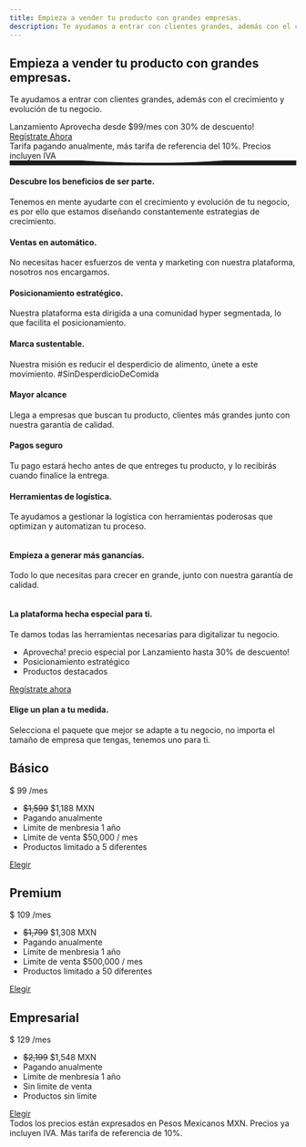 ```yaml
---
title: Empieza a vender tu producto con grandes empresas.
description: Te ayudamos a entrar con clientes grandes, además con el crecimiento y evolución de tu negocio.
---
```

<!-- Hero Start -->
<section class="bg-half-170 d-table w-100" id="home">
    <div class="container">
        <div class="row align-items-center">
            <div class="col-lg-6 col-md-7">
                <div class="title-heading mt-4">
                    <h1 class="heading mb-3">Empieza a vender tu <span class="text-primary">producto</span> con grandes empresas.</h1>
                    <p class="para-desc text-muted">Te ayudamos a entrar con clientes grandes, además con el crecimiento y evolución de tu negocio.</p>
                    <div class="alert alert-light alert-pills shadow" role="alert">
                        <span class="badge badge-pill badge-danger mr-1">Lanzamiento</span>
                        <span class="content"> Aprovecha desde  <span class="text-primary">$99/mes</span> con 30% de descuento!</span>
                    </div>
                    <div class="mt-4">
                        <a href="https://flopp.me/merchantsignup?from=LPP&to=SUP" target="_blank" class="btn btn-primary mt-2 mr-2">Regístrate Ahora <i class="uil uil-arrow-right"></i></a>
                    </div>
                    <span class="text-muted">Tarifa pagando anualmente, más tarifa de referencia del 10%. Precios incluyen IVA</span>
                </div>
            </div><!--end col-->
            <div class="col-lg-6 col-md-5 mt-4 pt-2 mt-sm-0 pt-sm-0">
                <div class="text-md-right text-center">
                    <img src="/images/store/papa-blanca-1.jpg" class="img-fluid" alt="">
                </div>
            </div>
        </div><!--end row-->
    </div><!--end container-->
</section><!--end section-->
<!-- Hero End -->

<!-- Shape Start -->
<div class="position-relative">
    <div class="shape overflow-hidden text-light">
        <svg viewBox="0 0 2880 48" fill="none" xmlns="http://www.w3.org/2000/svg">
            <path d="M0 48H1437.5H2880V0H2160C1442.5 52 720 0 720 0H0V48Z" fill="currentColor"></path>
        </svg>
    </div>
</div>
<!--Shape End-->

<!-- Features Start -->
<section class="section bg-light">
    <div class="container">
        <div class="row justify-content-center">
            <div class="col-12 text-center">
                <div class="section-title mb-4 pb-2">
                    <h4 class="title mb-4">Descubre los beneficios de ser parte.</h4>
                    <p class="text-muted para-desc mb-0 mx-auto">Tenemos en mente ayudarte con el crecimiento y evolución de tu negocio, es por ello que estamos <span class="text-primary font-weight-bold">diseñando</span> constantemente estrategias de crecimiento.</p>
                </div>
            </div><!--end col-->
        </div><!--end row-->
        <div class="row justify-content-center align-items-center">
            <div class="col-lg-8 col-md-8">
                <div mt-4 pt-2 class="row">
                    <div class="col-md-6 col-12">
                        <div class="media features pt-4 pb-4">
                            <div class="icon text-center rounded-circle text-primary mr-3 mt-2">
                                <i class="uil h2 uil-store"></i>
                            </div>
                            <div class="media-body">
                                <h4 class="title">Ventas en automático.</h4>
                                <p class="text-muted para mb-0">No necesitas hacer esfuerzos de venta y marketing con nuestra plataforma, nosotros nos encargamos.</p>
                            </div>
                        </div>
                    </div><!--end col-->
                    <div class="col-md-6 col-12">
                        <div class="media features pt-4 pb-4">
                            <div class="icon text-center rounded-circle text-primary mr-3 mt-2">
                                <i class="uil h2 uil-crosshair"></i>
                            </div>
                            <div class="media-body">
                                <h4 class="title">Posicionamiento estratégico.</h4>
                                <p class="text-muted para mb-0">Nuestra plataforma esta dirigida a una comunidad hyper segmentada, lo que facilita el posicionamiento.</p>
                            </div>
                        </div>
                    </div><!--end col-->
                    <div class="col-md-6 col-12">
                        <div class="media features pt-4 pb-4">
                            <div class="icon text-center rounded-circle text-primary mr-3 mt-2">
                                <i class="uil h2 uil-trees"></i>
                            </div>
                            <div class="media-body">
                                <h4 class="title">Marca sustentable.</h4>
                                <p class="text-muted para mb-0">Nuestra misión es reducir el desperdicio de alimento, únete a este movimiento. <span class="text-primary font-weight-bold">#SinDesperdicioDeComida</span></p>
                            </div>
                        </div>
                    </div><!--end col-->
                    <div class="col-md-6 col-12">
                        <div class="media features pt-4 pb-4">
                            <div class="icon text-center rounded-circle text-primary mr-3 mt-2">
                                <i class="uil h2 uil-chart-line"></i>
                            </div>
                            <div class="media-body">
                                <h4 class="title">Mayor alcance</h4>
                                <p class="text-muted para mb-0">Llega a empresas que buscan tu producto, clientes más grandes junto con nuestra garantía de calidad.</p>
                            </div>
                        </div>
                    </div><!--end col-->
                    <div class="col-md-6 col-12">
                        <div class="media features pt-4 pb-4">
                            <div class="icon text-center rounded-circle text-primary mr-3 mt-2">
                                <i class="uil h2 uil-shield-check"></i>
                            </div>
                            <div class="media-body">
                                <h4 class="title">Pagos seguro</h4>
                                <p class="text-muted para mb-0">Tu pago estará hecho antes de que entreges tu producto, y lo recibirás cuando finalice la entrega.</p>
                            </div>
                        </div>
                    </div><!--end col-->
                    <div class="col-md-6 col-12">
                        <div class="media features pt-4 pb-4">
                            <div class="icon text-center rounded-circle text-primary mr-3 mt-2">
                                <i class="uil h2 uil-truck"></i>
                            </div>
                            <div class="media-body">
                                <h4 class="title">Herramientas de logística.</h4>
                                <p class="text-muted para mb-0">Te ayudamos a gestionar la logística con herramientas poderosas que optimizan y automatizan tu proceso.</p>
                            </div>
                        </div>
                    </div><!--end col-->
                </div><!--end row-->
            </div><!--end col-->
            <div class="col-lg-4 col-md-4 col-12 mt-4 pt-2 text-center text-md-right">
                <img src="/images/concept/carga.png" class="img-fluid" alt="">
            </div><!--end col-->
        </div><!--end row-->
    </div><!--end container-->
</section><!--end section-->
<!-- Feature End -->

<!-- Showcase Start -->
<section class="section pt-0 bg-light">
    <div class="container">
        <div class="row justify-content-center">
            <div class="col-12 text-center">
                <div class="section-title mb-4 pb-2">
                    <h4 class="title mb-4">Empieza a generar más ganancías.</h4>
                    <p class="text-muted para-desc mb-0 mx-auto">Todo lo que necesitas para crecer en <span class="text-primary font-weight-bold">grande</span>, junto con nuestra garantía de calidad.</p>
                </div>
            </div><!--end col-->
        </div><!--end row-->
        <div class="row align-items-center">
            <div class="col-lg-5 col-md-6 mt-4 pt-2">
                <img src="/images/concept/recibo.png" class="img-fluid mx-auto d-block" alt="">
            </div><!--end col-->
            <div class="col-lg-7 col-md-6 mt-4 pt-2">
                <div class="section-title ml-lg-5">
                    <h4 class="title mb-4">La plataforma hecha <span class="text-primary">especial</span> para ti.</h4>
                    <p class="text-muted">Te damos todas las herramientas necesarias para digitalizar tu negocio.</p>
                    <ul class="list-unstyled text-muted">
                        <li class="mb-0"><span class="text-success h5 mr-2"><i class="uil uil-check-circle"></i></span>Aprovecha! precio especial por <span class="badge badge-pill badge-danger"> Lanzamiento</span> hasta <span class="text-primary font-weight-bold">30%</span> de descuento! </li>
                        <li class="mb-0"><span class="text-success h5 mr-2"><i class="uil uil-check-circle"></i></span>Posicionamiento estratégico</li>
                        <li class="mb-0"><span class="text-success h5 mr-2"><i class="uil uil-check-circle"></i></span>Productos destacados</li>
                    </ul>
                    <a href="https://flopp.me/merchantsignup?from=LPP&to=SUP" target="_blank" class="mt-3 h6 text-primary">Regístrate ahora <i class="mdi mdi-chevron-right"></i></a>
                </div>
            </div><!--end col-->
        </div><!--end row-->
    </div><!--end container-->
</section><!--end section-->
<!-- Showcase End -->

<!-- Price Start -->
<section class="section">
    <div class="container">
        <div class="row justify-content-center">
            <div class="col-12 text-center">
                <div class="section-title mb-4 pb-2">
                    <h4 class="title mb-4">Elige un plan a tu medida.</h4>
                    <p class="text-muted para-desc mb-0 mx-auto">Selecciona el paquete que mejor se adapte a tu negocio, no importa el tamaño de empresa que tengas, tenemos uno para ti.</p>
                </div>
            </div><!--end col-->
        </div><!--end row-->
        <div class="row align-items-center">
            <div class="col-md-4 col-12 mt-4 pt-2">
                <div class="card pricing-rates bg-light py-5 border-0 rounded text-center">
                    <div class="card-body">
                        <h2 class="title text-uppercase mb-4">Básico</h2>
                        <div class="d-flex justify-content-center mb-4">
                            <span class="h4 mb-0 mt-2">$</span>
                            <span class="price h1 mb-0">99</span>
                            <span class="h4 align-self-end mb-1">/mes</span>
                        </div>
                        <ul class="list-unstyled mb-0 pl-0">
                            <li class="h6 text-muted mb-0"><del class="text-danger ml-2">$1,599</del> $1,188 MXN</li>
                            <li class="h6 text-muted mb-0">Pagando anualmente</li>
                            <li class="h6 text-muted mb-0"><span class="text-primary h5 mr-2"><i class="uil uil-check-circle"></i></span>Limite de menbresia 1 año</li>
                            <li class="h6 text-muted mb-0"><span class="text-primary h5 mr-2"><i class="uil uil-check-circle"></i></span>Limite de venta $50,000 / mes</li>
                            <li class="h6 text-muted mb-0"><span class="text-primary h5 mr-2"><i class="uil uil-check-circle"></i></span>Productos limitado a 5 diferentes</li>
                        </ul>
                        <a href="https://flopp.me/merchantsignup?from=LPP&to=SUP&do=step2&package_id=5" target="_blank" class="btn btn-primary mt-4">Elegir</a>
                    </div>
                </div>
            </div><!--end col-->
            <div class="col-md-4 col-12 mt-4 pt-2">
                <div class="card pricing-rates starter-plan bg-light py-5 border-0 rounded text-center">
                    <div class="card-body">
                        <h2 class="title text-uppercase text-primary mb-4">Premium</h2>
                        <div class="d-flex justify-content-center mb-4">
                            <span class="h4 mb-0 mt-2">$</span>
                            <span class="price h1 mb-0">109</span>
                            <span class="h4 align-self-end mb-1">/mes</span>
                        </div>
                        <ul class="list-unstyled mb-0 pl-0">
                            <li class="h6 text-muted mb-0"><del class="text-danger ml-2">$1,799</del> $1,308 MXN</li>
                            <li class="h6 text-muted mb-0">Pagando anualmente</li>
                            <li class="h6 text-muted mb-0"><span class="text-primary h5 mr-2"><i class="uil uil-check-circle"></i></span>Limite de menbresia 1 año</li>
                            <li class="h6 text-muted mb-0"><span class="text-primary h5 mr-2"><i class="uil uil-check-circle"></i></span>Limite de venta $500,000 / mes</li>
                            <li class="h6 text-muted mb-0"><span class="text-primary h5 mr-2"><i class="uil uil-check-circle"></i></span>Productos limitado a 50 diferentes</li>
                        </ul>
                        <a href="https://flopp.me/merchantsignup?from=LPP&to=SUP&do=step2&package_id=6" target="_blank" class="btn btn-primary mt-4">Elegir</a>
                    </div>
                </div>
            </div><!--end col-->
            <div class="col-md-4 col-12 mt-4 pt-2">
                <div class="card pricing-rates bg-light py-5 border-0 rounded text-center">
                    <div class="card-body">
                        <h2 class="title text-uppercase mb-4">Empresarial</h2>
                        <div class="d-flex justify-content-center mb-4">
                            <span class="h4 mb-0 mt-2">$</span>
                            <span class="price h1 mb-0">129</span>
                            <span class="h4 align-self-end mb-1">/mes</span>
                        </div>
                        <ul class="list-unstyled mb-0 pl-0">
                            <li class="h6 text-muted mb-0"><del class="text-danger ml-2">$2,199</del> $1,548 MXN</li>
                            <li class="h6 text-muted mb-0">Pagando anualmente</li>
                            <li class="h6 text-muted mb-0"><span class="text-primary h5 mr-2"><i class="uil uil-check-circle"></i></span>Limite de menbresia 1 año</li>
                            <li class="h6 text-muted mb-0"><span class="text-primary h5 mr-2"><i class="uil uil-check-circle"></i></span>Sin limite de venta</li>
                            <li class="h6 text-muted mb-0"><span class="text-primary h5 mr-2"><i class="uil uil-check-circle"></i></span>Productos sin limite</li>
                        </ul>
                        <a href="https://flopp.me/merchantsignup?from=LPP&to=SUP&do=step2&package_id=7" target="_blank" class="btn btn-primary mt-4">Elegir</a>
                    </div>
                </div>
            </div><!--end col-->
            <span class="text-muted mt-4">Todos los precios están expresados en Pesos Mexicanos MXN. Precios ya incluyen IVA. Más tarifa de referencia de 10%. </span>
        </div><!--end row-->
    </div><!--end container-->
</section><!--end section-->
<!-- Price End -->
